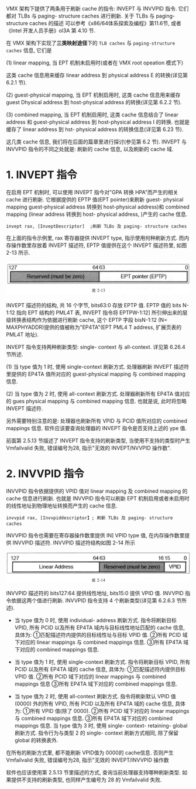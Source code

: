
VMX 架构下提供了两条用于刷新 cache 的指令: INVEPT 与 INVVPID 指令. 它们都对 TLBs 与 paging- structure caches 进行刷新. 关于 TLBs 与 paging-structure caches 的描述 可以参考《x86/64体系探索及编程》第11.6节, 或者《Intel 开发人员手册》ol3A 第 4.10 节. 

在 VMX 架构下实现了**三类映射途径**下的 `TLB caches` 与 `paging-structure caches` 信息, 它们是

(1) linear mapping, 当 EPT 机制未启用时(或者在 VMX root opeation 模式下)

这类 cache 信息用来缓存 linear address 到 physical address E 的转换(详见第 6.2.1 节). 

(2) guest-physical mapping, 当 EPT 机制启用时, 这类 cache 信息用来缓存 guest  Dhysical address 到 host-physical address 的转换(详见第 6.2.2 节). 

(3) combined mapping, 当 EPT 机制启用时, 这类 cache 信息结合了 linear address 和 guest-physical address 到 host-physical address I 的转换. 也就是缓存了 linear address 到 hst- physical address 的转换信息(详见第 6.23 节). 

这几类 cache 信息, 我们将在后面的篇章里进行探讨(参见第 6.2 节). INVEPT 与  INVVPID 指令的不同之处就是: 刷新的 cache 信息, 以及刷新的 cache 域. 

# 1. INVEPT 指令

在启用 EPT 机制时, 可以使用 INVEPT 指今对"GPA 转换 HPA"而产生的相关 cache 进行刷新. 它根据提供的 EPTP 值(EPT pointer)来刷新 guest- physical mapping  guest-physical address 转换到 host-physical address)和 combined mapping (linear address 转换到 host- physical address, )产生的 cache 信息. 

```
invept rax, [InveptDescriptor]  ;刷新 TLBs 及 paging- structure caches
```

在上面的指令示例里, rax 寄存器提供 INVEPT type, 指示使用何种刷新方式. 而内存操作数里存放着 INVEPT 描述符, EPTP 值提供在这个 INVEPT 描述符里, 如图 2-13 所示. 

![2021-04-07-14-30-03.png](./images/2021-04-07-14-30-03.png)

INVEPT 描述符的结构, 共 16 个字节, bits63:0 存放 EPTP 值. EPTP 值的 bits N-1:12 指向 EPT 结构的 PML4T 表, INVEPT 指令将 EPTPW-1:12] 所引伸出来的层级转换表结构作为依据进行刷新 cache, 这个 EPTP 字段 bisN-1:12 (N= MAXPHYADDR)提供的值被称为"EP4TA"(EPT PML4 T address, 扩展页表的 PML4T 地址). 

INVEPT 指令支持两种刷新类型: single- context 与 all-context. 详见第 6.26.4 节所述. 

(1) 当 type 值为 1 时, 使用 single-context 刷新方式. 处理器刷新 INVEPT 描述符里提供的 EP4TA 值所对应的 guest-physical mapping 与 combined mapping 信息. 

(2) 当 type 值为 2 时, 使用 all-context 刷新方式. 处理器刷新所有 EP4TA 值对应的 gues physical mapping 与 combined mapping 信息. 也就是说, 此时将忽略 INVEPT 描述符. 

另外需要特别注意的是: 处理器也刷新所有 VPID 与 PCID 值所对应的 combined  mappings 信息. 软件应该要查询处理器的 INVEPT 指令是否支持上述的 ype 值. 

前面第 2.5.13 节描述了 INVEPT 指令支持的刷新类型, 当使用不支持的类型时产生  Vmfailvalid 失败, 错误编号为28, 指示"无效的 INVEPT/NVVPID 操作数". 

# 2. INVVPID 指令

INVVPID 指令依据提供的 VPID 值对 linear mapping 及 combined mapping 的 cache 信息进行刷新. 也就是 INVVPID 指令可以刷新 EPT 机制启用或者未启用时的线性地址到物理地址转换而产生的 cache 信息. 

```
invvpid rax, [Invvpiddescriptor】; 刷新 TLBs 及 paging- structure caches
```

INVVPID 指令也需要在寄存器操作数里提供 IN] VPID type 值, 在内存操作数里提供 INVVPID 描述符. INVVPID 描述符结构如图 2-14 所示

![2021-04-07-14-31-52.png](./images/2021-04-07-14-31-52.png)

INVVPID 描述符的 bits127:64 提供线性地址, bits15:0 提供 VPID 值. INVVPID 指令依据这两个值进行刷新. INVVPID 指令支持 4 个刷新类型(详见第 6.2.6.3 节所述). 

* 当 type 值为 0 时, 使用 individual- address 刷新方式. 指令将刷新目标 VPID, 所有 PCID 以及所有 EP4TA 域内与目标线性地址匹配的 cache 信息, 具体为: ①匹配描述符内提供的目标线性址与目标 VPID 值. ②所有 PCID 域下对应的 linear mappings 与 combined mappings 信息. ③所有 EP4TA 域下对应的 combined mappings 信息. 

* 当 type 值为 1 时, 使用 single-context 刷新方式. 指令将刷新目标 VPID, 所有 PCID 以及所有 EP4TA 域的 cache 信息, 具体为: ①匹配描述符内提供目标 VPID 值. ②所有 PCID 域下对应的 linear mappings 与 combined mappings 信息 ③所有 EP4TA 域下对应的 combined mappings 信息. 

* 当 type 值为 2 时, 使用 all-context 刷新方式. 指令将刷新默认 VPID 值(0000) 外的所有 VPID, 所有 PCID 以及所有 EP4TA 域的 cache 信息, 具体为: ①所有 VPID 值(除了 0000). ②所有 PCID 域下对应的 linear mappings 与 combined mappings 信息. ③所有 EP4TA 域下对应的 combined mappings 信息. 当 type 值为 3 时, 使用 single- context- retaining- global 刷新方式. 指令行为与类型 2 的 single- context 刷新方式相同, 除了保留 global 的转换表外. 

在所有的刷新方式里, 都不能刷新 VPID值为 0000的 cache信息. 否则产生  Vmfailvalid 失败, 错误编号为28, 指示"无效的 INVEPT/INVVPID 操作数

软件也应该使用第 2.5.13 节里描述的方式, 查询当前处理器支持哪种刷新类型. 如果提供不支持的刷新类型, 也同样产生编号为 28 的 Vmfailvalid 失败. 

